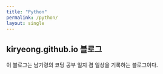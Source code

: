 ```yaml
---
title: "Python"
permalink: /python/
layout: single
---
```


## kiryeong.github.io 블로그

이 블로그는 남기령의 코딩 공부 일지 겸 일상을 기록하는 블로그이다. 